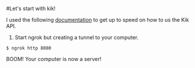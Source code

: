 #Let's start with kik!

I used the following [documentation](http://kik.readthedocs.io/en/latest/user.html) to get up to speed on how to us the Kik API.


1. Start ngrok but creating a tunnel to your computer.

```
$ ngrok http 8080
```

BOOM! Your computer is now a server!